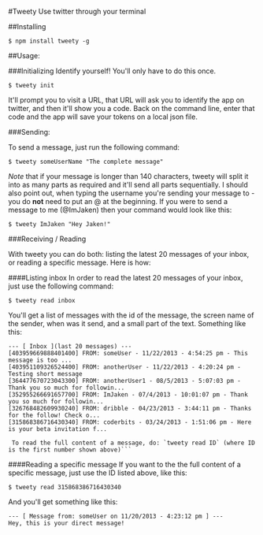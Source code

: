 #Tweety
Use twitter through your terminal

##Installing

```
$ npm install tweety -g
```


##Usage:

###Initializing
Identify yourself! You'll only have to do this once.
```
$ tweety init
```
It'll prompt you to visit a URL, that URL will ask you to identify the app on twitter, and then it'll show you a code. Back on the command line,  enter that code and the app will save your tokens on a local json file.

###Sending:

To send a message, just run the following command:

```
$ tweety someUserName "The complete message"
```

_Note_ that if your message is longer than 140 characters, tweety will split it into as many parts as required and it'll send all parts sequentially. I should also point out, when typing the username you're sending your message to - you do **not** need to put an @ at the beginning. If you were to send a message to me (@ImJaken) then your command would look like this:

```
$ tweety ImJaken "Hey Jaken!"
```

###Receiving / Reading

With tweety you can do both: listing the latest 20 messages of your inbox, or reading a specific message. 
Here is how:

####Listing inbox
In order to read the latest 20 messages of your inbox, just use the following command:

```
$ tweety read inbox
```

You'll get a list of messages with the id of the message, the screen name of the sender, when was it send, and a small part of the text.
Something like this:

```
--- [ Inbox ](last 20 messages) ---
[403959669888401400] FROM: someUser - 11/22/2013 - 4:54:25 pm - This message is too ...
[403951109326524400] FROM: anotherUser - 11/22/2013 - 4:20:24 pm - Testing short message
[364477670723043300] FROM: anotherUser1 - 08/5/2013 - 5:07:03 pm - Thank you so much for followin...
[352955266691657700] FROM: ImJaken - 07/4/2013 - 10:01:07 pm - Thank you so much for followin...
[326768482609930240] FROM: dribble - 04/23/2013 - 3:44:11 pm - Thanks for the follow! Check o...
[315868386716430340] FROM: coderbits - 03/24/2013 - 1:51:06 pm - Here is your beta invitation f...

 To read the full content of a message, do: `tweety read ID` (where ID is the first number shown above)```
```

####Reading a specific message
If you want to the the full content of a specific message, just use the ID listed above, like this:

```
$ tweety read 315868386716430340
```

And you'll get something like this:

```
--- [ Message from: someUser on 11/20/2013 - 4:23:12 pm ] ---
Hey, this is your direct message!
```
